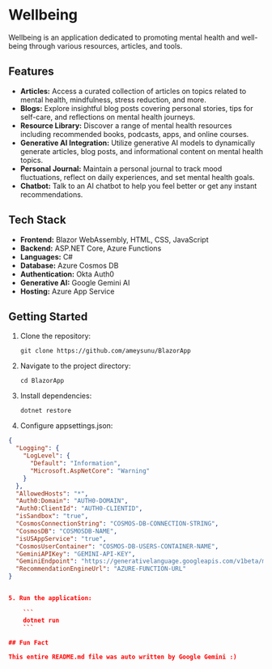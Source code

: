 # Wellbeing

Wellbeing is an application dedicated to promoting mental health and well-being through various resources, articles, and tools.

## Features

- **Articles:** Access a curated collection of articles on topics related to mental health, mindfulness, stress reduction, and more.
- **Blogs:** Explore insightful blog posts covering personal stories, tips for self-care, and reflections on mental health journeys.
- **Resource Library:** Discover a range of mental health resources including recommended books, podcasts, apps, and online courses.
- **Generative AI Integration:** Utilize generative AI models to dynamically generate articles, blog posts, and informational content on mental health topics.
- **Personal Journal:** Maintain a personal journal to track mood fluctuations, reflect on daily experiences, and set mental health goals.
- **Chatbot:** Talk to an AI chatbot to help you feel better or get any instant recommendations.

## Tech Stack

- **Frontend:** Blazor WebAssembly, HTML, CSS, JavaScript
- **Backend:** ASP.NET Core, Azure Functions
- **Languages:** C#
- **Database:** Azure Cosmos DB
- **Authentication:** Okta Auth0
- **Generative AI:** Google Gemini AI
- **Hosting:** Azure App Service

## Getting Started

1. Clone the repository:

    ```
    git clone https://github.com/ameysunu/BlazorApp
    ```

2. Navigate to the project directory:

    ```
    cd BlazorApp
    ```

3. Install dependencies:

    ```
    dotnet restore
    ```

4. Configure appsettings.json:

```json
{
  "Logging": {
    "LogLevel": {
      "Default": "Information",
      "Microsoft.AspNetCore": "Warning"
    }
  },
  "AllowedHosts": "*",
  "Auth0:Domain": "AUTH0-DOMAIN",
  "Auth0:ClientId": "AUTH0-CLIENTID",
  "isSandbox": "true",
  "CosmosConnectionString": "COSMOS-DB-CONNECTION-STRING",
  "CosmosDB": "COSMOSDB-NAME",
  "isUSAppService": "true",
  "CosmosUserContainer": "COSMOS-DB-USERS-CONTAINER-NAME",
  "GeminiAPIKey": "GEMINI-API-KEY",
  "GeminiEndpoint": "https://generativelanguage.googleapis.com/v1beta/models/gemini-pro:generateContent",
  "RecommendationEngineUrl": "AZURE-FUNCTION-URL"
}


5. Run the application:

    ```
    dotnet run
    ```

## Fun Fact

This entire README.md file was auto written by Google Gemini :)